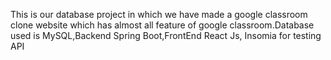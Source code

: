This is our database project in which we have made a google classroom clone website which has almost all feature of google classroom.Database used is MySQL,Backend Spring Boot,FrontEnd React Js, Insomia for testing API
